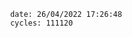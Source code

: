 

                date: 26/04/2022 17:26:48
                cycles: 111120

                         